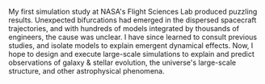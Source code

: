 My first simulation study at NASA's Flight Sciences Lab produced
puzzling results. Unexpected bifurcations had emerged in the dispersed
spacecraft trajectories, and with hundreds of models integrated by
thousands of engineers, the cause was unclear. I have since learned to
consult previous studies, and isolate models to explain emergent
dynamical effects. Now, I hope to design and execute large-scale simulations
to explain and predict observations of galaxy & stellar
evolution, the universe's large-scale structure, and other astrophysical
phenomena.
